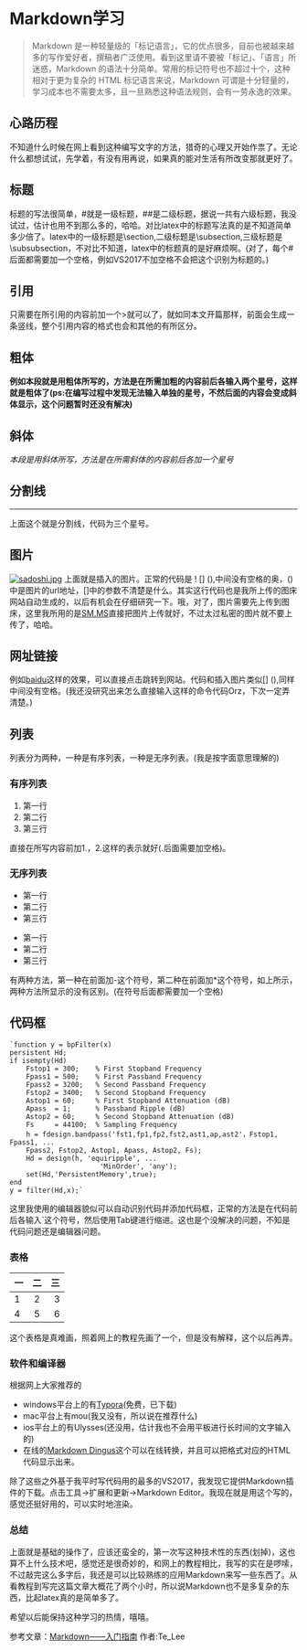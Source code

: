 # Markdown学习
> Markdown 是一种轻量级的「标记语言」，它的优点很多，目前也被越来越多的写作爱好者，撰稿者广泛使用。看到这里请不要被「标记」、「语言」所迷惑，Markdown 的语法十分简单。常用的标记符号也不超过十个，这种相对于更为复杂的 HTML 标记语言来说，Markdown 可谓是十分轻量的，学习成本也不需要太多，且一旦熟悉这种语法规则，会有一劳永逸的效果。
## 心路历程
  不知道什么时候在网上看到这种编写文字的方法，猎奇的心理又开始作祟了。无论什么都想试试，先学着，有没有用再说，如果真的能对生活有所改变那就更好了。
## 标题
标题的写法很简单，#就是一级标题，##是二级标题，据说一共有六级标题，我没试过，估计也用不到那么多的，哈哈。对比latex中的标题写法真的是不知道简单多少倍了。latex中的一级标题是\section,二级标题是\subsection,三级标题是\subsubsection，不对比不知道，latex中的标题真的是好麻烦啊。(对了，每个#后面都需要加一个空格，例如VS2017不加空格不会把这个识别为标题的。)
## 引用
只需要在所引用的内容前加一个>就可以了，就如同本文开篇那样，前面会生成一条竖线，整个引用内容的格式也会和其他的有所区分。
## 粗体
**例如本段就是用粗体所写的，方法是在所需加粗的内容前后各输入两个星号，这样就是粗体了(ps:在编写过程中发现无法输入单独的星号，不然后面的内容会变成斜体显示，这个问题暂时还没有解决)**
## 斜体
*本段是用斜体所写，方法是在所需斜体的内容前后各加一个星号*
## 分割线
***
上面这个就是分割线，代码为三个星号。
## 图片
[![sadoshi.jpg](https://i.loli.net/2019/04/27/5cc4502b2cd95.jpg)](https://i.loli.net/2019/04/27/5cc4502b2cd95.jpg)
上面就是插入的图片。正常的代码是 ! [] (),中间没有空格的奥，()中是图片的url地址，[]中的参数不清楚是什么。其实这行代码也是我所上传的图床网站自动生成的，以后有机会在仔细研究一下。哦，对了，图片需要先上传到图床，这里我所用的是[SM.MS](https://sm.ms/)直接把图片上传就好，不过太过私密的图片就不要上传了，哈哈。
## 网址链接
例如[baidu](https://www.baidu.com/)这样的效果，可以直接点击跳转到网站。代码和插入图片类似[] (),同样中间没有空格。(我还没研究出来怎么直接输入这样的命令代码Orz，下次一定弄清楚。)
## 列表
列表分为两种，一种是有序列表，一种是无序列表。(我是按字面意思理解的)
### 有序列表
1. 第一行
2. 第二行
3. 第三行

直接在所写内容前加1.，2.这样的表示就好(.后面需要加空格)。
 
### 无序列表
- 第一行
- 第二行
- 第三行

* 第一行
* 第二行
* 第三行

有两种方法，第一种在前面加-这个符号，第二种在前面加*这个符号，如上所示，两种方法所显示的没有区别。(在符号后面都需要加一个空格)
## 代码框
    `function y = bpFilter(x)
    persistent Hd;
    if isempty(Hd)
        Fstop1 = 300;    % First Stopband Frequency
        Fpass1 = 500;    % First Passband Frequency
        Fpass2 = 3200;   % Second Passband Frequency
        Fstop2 = 3400;   % Second Stopband Frequency
        Astop1 = 60;     % First Stopband Attenuation (dB)
        Apass  = 1;      % Passband Ripple (dB)
        Astop2 = 60;     % Second Stopband Attenuation (dB)
        Fs     = 44100;  % Sampling Frequency
        h = fdesign.bandpass('fst1,fp1,fp2,fst2,ast1,ap,ast2'，Fstop1, Fpass1, ...
        Fpass2, Fstop2, Astop1, Apass, Astop2, Fs);   
        Hd = design(h, 'equiripple', ...
                          'MinOrder', 'any');   
        set(Hd,'PersistentMemory',true);
    end
    y = filter(Hd,x);`

这里我使用的编辑器貌似可以自动识别代码并添加代码框，正常的方法是在代码前后各输入`这个符号，然后使用Tab键进行缩进。这也是个没解决的问题，不知是代码问题还是编辑器问题。
### 表格
|一 |二     |三  |
|---| :---: |---:|
|1  |2      |3   |
|4  |5      |6   |

这个表格是真难画，照着网上的教程先画了一个，但是没有解释，这个以后再弄。
### 软件和编译器
根据网上大家推荐的
- windows平台上的有[Typora](https://typora.io/#)(免费，已下载)
- mac平台上有mou(我又没有，所以说在推荐什么)
- ios平台上的有Ulysses(还没用，估计我也不会用平板进行长时间的文字输入的)
- 在线的[Markdown Dingus](https://daringfireball.net/projects/markdown/dingus)这个可以在线转换，并且可以把格式对应的HTML代码显示出来。

除了这些之外基于我平时写代码用的最多的VS2017，我发现它提供Markdown插件的下载。点击工具->扩展和更新->Markdown Editor。我现在就是用这个写的，感觉还挺好用的，可以实时地渲染。
### 总结
上面就是基础的操作了，应该还蛮全的，第一次写这种技术性的东西(划掉)，这也算不上什么技术吧，感觉还是很奇妙的，和网上的教程相比，我写的实在是啰嗦，不过敲完这么多字后，我还是可以比较熟练的应用Markdown来写一些东西了。从看教程到写完这篇文章大概花了两个小时，所以说Markdown也不是多复杂的东西，比起latex真的是简单多了。

希望以后能保持这种学习的热情，嘻嘻。


参考文章：[Markdown——入门指南](https://www.jianshu.com/p/1e402922ee32) 作者:Te_Lee